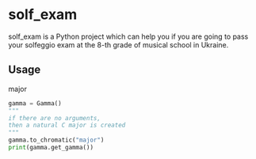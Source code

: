 # solf_exam

solf_exam is a Python project which can help you if you are going to pass your solfeggio exam at the 8-th grade of musical school in Ukraine.

## Usage

major

```python
gamma = Gamma() 
"""
if there are no arguments, 
then a natural C major is created
"""
gamma.to_chromatic("major") 
print(gamma.get_gamma())
```